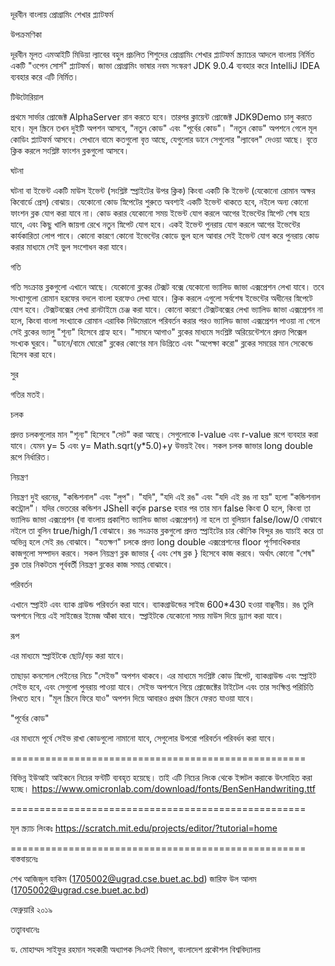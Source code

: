 দূরবীন 
বাংলায় প্রোগ্রামিং শেখার প্ল্যাটফর্ম 


উপক্রমণিকা 

দূরবীন মূলত এমআইটি মিডিয়া ল্যাবের বহুল প্রচলিত শিশুদের প্রোগ্রামিং শেখার প্ল্যাটফর্ম স্ক্র্যাচের আদলে বাংলায় নির্মিত একটি "ওপেন সোর্স" প্ল্যাটফর্ম। 
জাভা প্রোগ্রামিং ভাষার নবম সংস্করণ JDK 9.0.4 ব্যবহার করে IntelliJ IDEA ব্যবহার করে এটি নির্মিত। 

টিউটোরিয়াল 

প্রথমে সার্ভার প্রোজেক্ট AlphaServer রান করতে হবে। তারপর ক্লায়েন্ট প্রোজেক্ট JDK9Demo চালু করতে হবে। 
মূল স্ক্রিনে তখন দুইটি অপশন আসবে, "নতুন কোড" এবং "পূর্বের কোড"। 
"নতুন কোড" অপশনে গেলে মূল কোডিং প্ল্যাটফর্ম আসবে। সেখানে বামে কতগুলো বৃত্ত আছে, যেগুলোর ডানে সেগুলোর "ল্যাবেল" দেওয়া আছে। বৃত্তে ক্লিক করলে সংশ্লিষ্ট ফাংশন ব্লকগুলো আসবে। 

ঘটনা 

ঘটনা বা ইভেন্ট একটি মাউস ইভেন্ট (সংশ্লিষ্ট স্প্রাইটের উপর ক্লিক) কিংবা একটি কি ইভেন্ট (যেকোনো রোমান অক্ষর কিবোর্ডে প্রেস) বোঝায়। 
যেকোনো কোড স্নিপেটের শুরুতে অবশ্যই একটি ইভেন্ট থাকতে হবে, নইলে অন্য কোনো ফাংশন ব্লক যোগ করা যাবে না। 
কোড করার যেকোনো সময় ইভেন্ট যোগ করলে আগের ইভেন্টের স্নিপেট শেষ হয়ে যাবে, এবং কিছু খালি জায়গা রেখে নতুন স্নিপেট যোগ হবে। 
একই ইভেন্ট পুনরায় যোগ করলে আগের ইভেন্টের কার্যকারিতা লোপ পাবে। 
কোনো কারণে কোনো ইভেন্টের কোডে ভুল হলে আবার সেই ইভেন্ট যোগ করে পুনরায় কোড করার মাধ্যমে সেই ভুল সংশোধন করা যাবে। 

গতি 

গতি সংক্রান্ত ব্লকগুলো এখানে আছে। যেকোনো ব্লকের টেক্সট বক্সে যেকোনো ভ্যালিড জাভা এক্সপ্রেশন লেখা যাবে। তবে সংখ্যাগুলো রোমান হরফের বদলে বাংলা হরফেও লেখা যাবে। 
ক্লিক করলে এগুলো সর্বশেষ ইভেন্টের অধীনের স্নিপেটে যোগ হবে। টেক্সটবক্সের লেখা রানটাইমে চেঞ্জ করা যাবে। 
কোনো কারণে টেক্সটবক্সের লেখা ভ্যালিড জাভা এক্সপ্রেশন না হলে, কিংবা বাংলা সংখ্যাকে রোমান এরাবিক নিউমেরালে পরিবর্তন করার পরও ভ্যালিড জাভা এক্সপ্রেশন পাওয়া না গেলে
সেই ব্লকের ভ্যালু "শূন্য" হিসেবে গ্রাহ্য হবে। "সামনে আগাও" ব্লকের মাধ্যমে সংশ্লিষ্ট অরিয়েন্টেশনে প্রদত্ত পিক্সেল সংখ্যক ঘুরবে। 
"ডানে/বামে ঘোরো" ব্লকের কোণের মান ডিগ্রিতে এবং "অপেক্ষা করো" ব্লকের সময়ের মান সেকেন্ডে হিসেব করা হবে। 

সুর 

গতির মতই। 

চলক 

প্রদত্ত চলকগুলোর মান "শূন্য" হিসেবে "সেট" করা আছে। সেগুলোকে l-value এবং r-value রূপে ব্যবহার করা যাবে। যেমন y= 5 এবং y= Math.sqrt(y*5.0)+y উভয়ই বৈধ।
সকল চলক জাভার long double রূপে নির্ধারিত।  

নিয়ন্ত্রণ 

নিয়ন্ত্রণ দুই ধরনের, "কন্ডিশনাল" এবং "লুপ"। "যদি", "যদি এই রঙ" এবং "যদি এই রঙ না হয়" হলো "কন্ডিশনাল কন্ট্রোল"। যদির ভেতরের কন্ডিশন JShell কর্তৃক parse হবার পর 
তার মান false কিংবা 0 হলে, কিংবা তা ভ্যালিড জাভা এক্সপ্রেশন (বা বাংলায় প্রকাশিত ভ্যালিড জাভা এক্সপ্রেশন) না হলে তা বুলিয়ান false/low/0 বোঝাবে 
নইলে তা বুলিন true/high/1 বোঝাবে। রঙ সংক্রান্ত ব্লকগুলো প্রদত্ত স্প্রাইটের চার কৌণিক বিন্দুর রঙ যাচাই করে তা অভিন্ন হলে সেই রঙ বোঝাবে। 
"যতক্ষণ" চলকে প্রদত্ত long double এক্সপ্রেশনের floor পূর্ণসাংখিকবার কাজগুলো সম্পাদন করবে। 
সকল নিয়ন্ত্রণ ব্লক জাভার { এবং শেষ ব্লক } হিসেবে কাজ করবে। অর্থাৎ কোনো "শেষ" ব্লক তার নিকটতম পূর্ববর্তী নিয়ন্ত্রণ ব্লকের কাজ সমাপ্ত বোঝাবে। 

পরিবর্তন 

এখানে স্প্রাইট এবং ব্যাক গ্রাউন্ড পরিবর্তন করা যাবে। ব্যাকগ্রাউন্ডের সাইজ 600*430 হওয়া বাঞ্ছনীয়। রঙ তুলি অপশনে গিয়ে এই সাইজের ইমেজ আঁকা যাবে। 
স্প্রাইটকে যেকোনো সময় মাউস দিয়ে ড্র্যাগ করা যাবে। 

রূপ 

এর মাধ্যমে স্প্রাইটকে ছোট/বড় করা যাবে। 


তাছাড়া কনসোল পেইনের নিচে "সেইভ" অপশন থাকবে। এর মাধ্যমে সংশ্লিষ্ট কোড স্নিপেট, ব্যাকগ্রাউন্ড এবং স্প্রাইট সেইভ হবে, এবং সেগুলো পুনরায় পাওয়া যাবে। 
সেইভ অপশনে গিয়ে প্রোজেক্টের টাইটেল এবং তার সংক্ষিপ্ত পরিচিতি লিখতে হবে। 
"মূল স্ক্রিনে ফিরে যাও" অপশন দিয়ে আবারও প্রথম স্ক্রিনে ফেরত যাওয়া যাবে। 

"পূর্বের কোড"

এর মাধ্যমে পূর্বে সেইভ রাখা কোডগুলো নামানো যাবে, সেগুলোর উপরো পরিবর্তন পরিবর্ধন করা যাবে।





=================================================== 

বিভিন্ন ইউআই আইকনে নিচের ফন্টটি ব্যবহৃত হয়েছে। তাই এটি নিচের লিংক থেকে ইন্সটল করাকে উৎসাহিত করা হচ্ছে। 
https://www.omicronlab.com/download/fonts/BenSenHandwriting.ttf 


=================================================== 

মূল স্ক্র্যাচ লিংকঃ
https://scratch.mit.edu/projects/editor/?tutorial=home


=================================================== 
বাস্তবায়নেঃ

শেখ আজিজুল হাকিম (1705002@ugrad.cse.buet.ac.bd)
জারিফ উল আলম (1705002@ugrad.cse.buet.ac.bd)  

ফেব্রুয়ারি ২০১৯

তত্ত্বাবধানেঃ

ড. মোহাম্মদ সাইফুর রহমান 
সহকারী অধ্যাপক 
সিএসই বিভাগ, বাংলাদেশ প্রকৌশল বিশ্ববিদ্যালয় 

 
